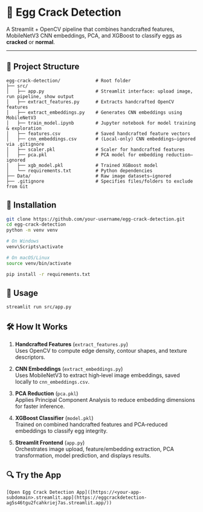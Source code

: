 # 🥚 Egg Crack Detection

A Streamlit + OpenCV pipeline that combines handcrafted features, MobileNetV3 CNN embeddings, PCA, and XGBoost to classify eggs as **cracked** or **normal**.

---

## 📂 Project Structure

```text
egg-crack-detection/             # Root folder
├── src/
│   ├── app.py                   # Streamlit interface: upload image, run pipeline, show output
│   ├── extract_features.py      # Extracts handcrafted OpenCV features
│   ├── extract_embeddings.py    # Generates CNN embeddings using MobileNetV3
│   ├── train_model.ipynb        # Jupyter notebook for model training & exploration
│   ├── features.csv             # Saved handcrafted feature vectors
│   ├── cnn_embeddings.csv       # (Local‑only) CNN embeddings—ignored via .gitignore
│   ├── scaler.pkl               # Scaler for handcrafted features
│   ├── pca.pkl                  # PCA model for embedding reduction—ignored
│   ├── xgb_model.pkl            # Trained XGBoost model
│   └── requirements.txt         # Python dependencies
├── Data/                        # Raw image datasets—ignored
├── .gitignore                   # Specifies files/folders to exclude from Git
```
## 🔧 Installation

```bash
git clone https://github.com/your-username/egg-crack-detection.git
cd egg-crack-detection
python -m venv venv

# On Windows
venv\Scripts\activate

# On macOS/Linux
source venv/bin/activate

pip install -r requirements.txt
```
## 🚀 Usage

```bash
streamlit run src/app.py
```
## 🛠 How It Works

1. **Handcrafted Features** (`extract_features.py`)  
   Uses OpenCV to compute edge density, contour shapes, and texture descriptors.

2. **CNN Embeddings** (`extract_embeddings.py`)  
   Uses MobileNetV3 to extract high‑level image embeddings, saved locally to `cnn_embeddings.csv`.

3. **PCA Reduction** (`pca.pkl`)  
   Applies Principal Component Analysis to reduce embedding dimensions for faster inference.

4. **XGBoost Classifier** (`model.pkl`)  
   Trained on combined handcrafted features and PCA‑reduced embeddings to classify egg integrity.

5. **Streamlit Frontend** (`app.py`)  
   Orchestrates image upload, feature/embedding extraction, PCA transformation, model prediction, and displays results.
   
## 🔍 Try the App

```
[Open Egg Crack Detection App]([https://<your-app-subdomain>.streamlit.app](https://eggcrackdetection-ag5s46tgu2fcahkriej7as.streamlit.app/))

```








